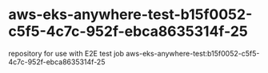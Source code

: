 # aws-eks-anywhere-test-b15f0052-c5f5-4c7c-952f-ebca8635314f-25
repository for use with E2E test job aws-eks-anywhere-test:b15f0052-c5f5-4c7c-952f-ebca8635314f-25
